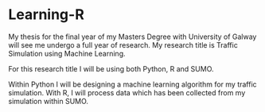 # Learning-R

My thesis for the final year of my Masters Degree with University of Galway will see me undergo a full year
of research. My research title is Traffic Simulation using Machine Learning.

For this research title I will be using both Python, R and SUMO.

Within Python I will be designing a machine learning algorithm for my traffic simulation. With R, I will
process data which has been collected from my simulation within SUMO.
